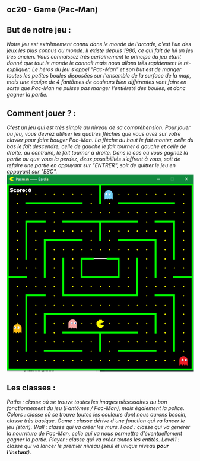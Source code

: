 ## oc20 - Game (Pac-Man)

## But de notre jeu :
*Notre jeu est extrêmement connu dans le monde de l'arcade, c'est l'un des jeux les plus connus au monde. Il existe depuis 1980, ce qui fait de lui un jeu très ancien. Vous connaissez très certainement le principe du jeu étant donné que tout le monde le connaît mais nous allons très rapidement le ré-expliquer. Le héros du jeu s'appel "Pac-Man" et son but est de manger toutes les petites boules disposées sur l'ensemble de la surface de la map, mais une équipe de 4 fantômes de couleurs bien différentes vont faire en sorte que Pac-Man ne puisse pas manger l'entièreté des boules, et donc gagner la partie.*

## Comment jouer ? :
*C'est un jeu qui est très simple au niveau de sa compréhension. Pour jouer au jeu, vous devrez utiliser les quatres flèches que vous avez sur votre clavier pour faire bouger Pac-Man. La flèche du haut le fait monter, celle du bas le fait descendre, celle de gauche le fait tourner à gauche et celle de droite, au contraire, le fait tourner à droite. Dans le cas où vous gagnez la partie ou que vous la perdez, deux possibilités s'offrent à vous, soit de refaire une partie en appuyant sur "ENTRER", soit de quitter le jeu en appuyant sur "ESC".*
![map](img/map.png)

## Les classes :
*Paths : classe où se trouve toutes les images nécessaires au bon fonctionnement du jeu (Fantômes / Pac-Man), mais également la police.*
*Colors : classe où se trouve toutes les couleurs dont nous aurons besoin, classe très basique.*
*Game : classe dérive d'une fonction qui va lancer le jeu (start).*
*Wall : classe qui va créer les murs.*
*Food : classe qui va générer la nourriture de Pac-Man, celle qui va nous permettre d'éventuellement gagner la partie.*
*Player : classe qui va créer toutes les entités.*
*Level1 : classe qui va lancer le premier niveau (seul et unique niveau **pour l'instant**).*
